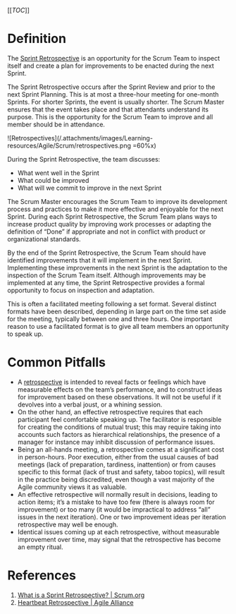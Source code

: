 [[_TOC_]]

# Definition

The [Sprint Retrospective](https://www.scrum.org/resources/what-is-a-sprint-retrospective) is an opportunity for the Scrum Team to inspect itself and create a plan for improvements to be enacted during the next Sprint.

The Sprint Retrospective occurs after the Sprint Review and prior to the next Sprint Planning. This is at most a three-hour meeting for one-month Sprints. For shorter Sprints, the event is usually shorter. The Scrum Master ensures that the event takes place and that attendants understand its purpose. This is the opportunity for the Scrum Team to improve and all member should be in attendance.

![Retrospectives](/.attachments/images/Learning-resources/Agile/Scrum/retrospectives.png =60%x)

During the Sprint Retrospective, the team discusses:

- What went well in the Sprint
- What could be improved
- What will we commit to improve in the next Sprint

The Scrum Master encourages the Scrum Team to improve its development process and practices to make it more effective and enjoyable for the next Sprint. During each Sprint Retrospective, the Scrum Team plans ways to increase product quality by improving work processes or adapting the definition of “Done” if appropriate and not in conflict with product or organizational standards.

By the end of the Sprint Retrospective, the Scrum Team should have identified improvements that it will implement in the next Sprint. Implementing these improvements in the next Sprint is the adaptation to the inspection of the Scrum Team itself. Although improvements may be implemented at any time, the Sprint Retrospective provides a formal opportunity to focus on inspection and adaptation.

This is often a facilitated meeting following a set format. Several distinct formats have been described, depending in large part on the time set aside for the meeting, typically between one and three hours. One important reason to use a facilitated format is to give all team members an opportunity to speak up.

# Common Pitfalls

- A [retrospective](https://www.agilealliance.org/glossary/heartbeatretro) is intended to reveal facts or feelings which have measurable effects on the team’s performance, and to construct ideas for improvement based on these observations. It will not be useful if it devolves into a verbal joust, or a whining session.
- On the other hand, an effective retrospective requires that each participant feel comfortable speaking up. The facilitator is responsible for creating the conditions of mutual trust; this may require taking into accounts such factors as hierarchical relationships, the presence of a manager for instance may inhibit discussion of performance issues.
- Being an all-hands meeting, a retrospective comes at a significant cost in person-hours. Poor execution, either from the usual causes of bad meetings (lack of preparation, tardiness, inattention) or from causes specific to this format (lack of trust and safety, taboo topics), will result in the practice being discredited, even though a vast majority of the Agile community views it as valuable.
- An effective retrospective will normally result in decisions, leading to action items; it’s a mistake to have too few (there is always room for improvement) or too many (it would be impractical to address “all” issues in the next iteration). One or two improvement ideas per iteration retrospective may well be enough.
- Identical issues coming up at each retrospective, without measurable improvement over time, may signal that the retrospective has become an empty ritual.

# References

1. [What is a Sprint Retrospective? | Scrum.org](https://www.scrum.org/resources/what-is-a-sprint-retrospective)
2. [Heartbeat Retrospective | Agile Alliance](https://www.agilealliance.org/glossary/heartbeatretro)